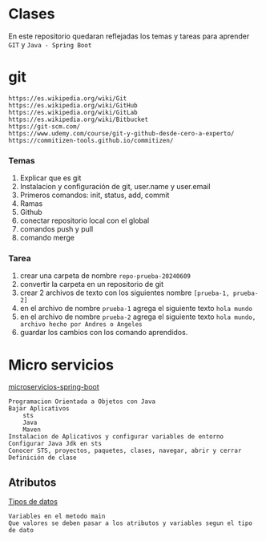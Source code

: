 # Clases
En este repositorio quedaran reflejadas los temas y tareas para aprender `GIT` y `Java - Spring Boot`

# git
	https://es.wikipedia.org/wiki/Git
	https://es.wikipedia.org/wiki/GitHub
	https://es.wikipedia.org/wiki/GitLab
	https://es.wikipedia.org/wiki/Bitbucket
	https://git-scm.com/
	https://www.udemy.com/course/git-y-github-desde-cero-a-experto/
	https://commitizen-tools.github.io/commitizen/

### Temas
1. Explicar que es git
2. Instalacion y configuración de git, user.name y user.email
3. Primeros comandos: init, status, add, commit
4. Ramas
5. Github
6. conectar repositorio local con el global
7. comandos push y pull
8. comando merge

### Tarea 
1. crear una carpeta de nombre `repo-prueba-20240609`
2. convertir la carpeta en un repositorio de git
3. crear 2 archivos de texto con los siguientes nombre `[prueba-1, prueba-2]`
4. en el archivo de nombre `prueba-1` agrega el siguiente texto `hola mundo`
5. en el archivo de nombre `prueba-2` agrega el siguiente texto `hola mundo, archivo hecho por Andres o Angeles`
6. guardar los cambios con los comando aprendidos.


# Micro servicios
[microservicios-spring-boot](https://www.qindel.com/que-son-los-microservicios-spring-boot/#:~:text=%C2%BFQu%C3%A9%20son%20los%20microservicios%20Spring,de%20realizar%20una%20tarea%20espec%C3%ADfica.)

	Programacion Orientada a Objetos con Java
	Bajar Aplicativos
		sts
		Java
		Maven
	Instalacion de Aplicativos y configurar variables de entorno
	Configurar Java Jdk en sts
	Conocer STS, proyectos, paquetes, clases, navegar, abrir y cerrar 
	Definición de clase

## Atributos
[Tipos de datos](https://www.manualweb.net/java/tipos-datos-primitivos-java/)

    Variables en el metodo main
    Que valores se deben pasar a los atributos y variables segun el tipo de dato
